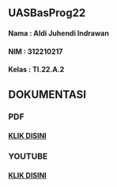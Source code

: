 ## UASBasProg22
#### Nama : Aldi Juhendi Indrawan
#### NIM : 312210217
#### Kelas : TI.22.A.2
## DOKUMENTASI
### PDF
#### [KLIK DISINI](https://drive.google.com/file/d/1QMV5xfv2fFramaRFjRjzABnk2U9xZWT3/view?usp=drivesdk)
### YOUTUBE
#### [KLIK DISINI]()
